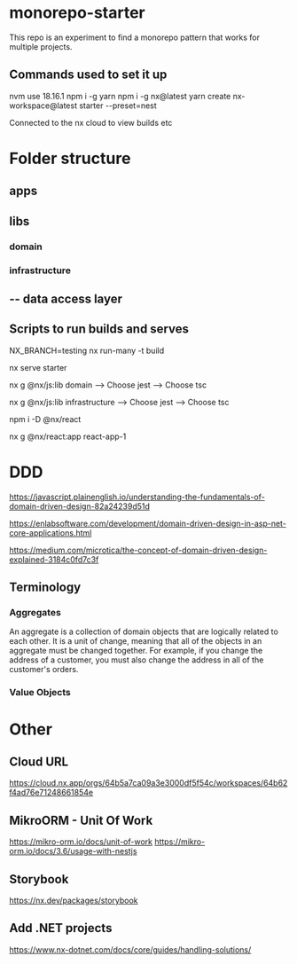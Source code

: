 # monorepo-starter

This repo is an experiment to find a monorepo pattern that works for multiple projects.

## Commands used to set it up
nvm use 18.16.1
npm i -g yarn
npm i -g nx@latest
yarn create nx-workspace@latest starter --preset=nest

Connected to the nx cloud to view builds etc

# Folder structure
## apps
## libs
### domain
### infrastructure
-- data access layer
-- 

## Scripts to run builds and serves

NX_BRANCH=testing nx run-many -t build

nx serve starter


nx g @nx/js:lib domain
--> Choose jest
--> Choose tsc

nx g @nx/js:lib infrastructure
--> Choose jest
--> Choose tsc

npm i -D @nx/react

nx g @nx/react:app react-app-1

# DDD

https://javascript.plainenglish.io/understanding-the-fundamentals-of-domain-driven-design-82a24239d51d

https://enlabsoftware.com/development/domain-driven-design-in-asp-net-core-applications.html

https://medium.com/microtica/the-concept-of-domain-driven-design-explained-3184c0fd7c3f

## Terminology

### Aggregates
An aggregate is a collection of domain objects that are logically related to each other. It is a unit of change, meaning that all of the objects in an aggregate must be changed together. For example, if you change the address of a customer, you must also change the address in all of the customer's orders.

### Value Objects

# Other

## Cloud URL
https://cloud.nx.app/orgs/64b5a7ca09a3e3000df5f54c/workspaces/64b62f4ad76e71248661854e

## MikroORM - Unit Of Work
https://mikro-orm.io/docs/unit-of-work
https://mikro-orm.io/docs/3.6/usage-with-nestjs


## Storybook
https://nx.dev/packages/storybook


## Add .NET projects
https://www.nx-dotnet.com/docs/core/guides/handling-solutions/